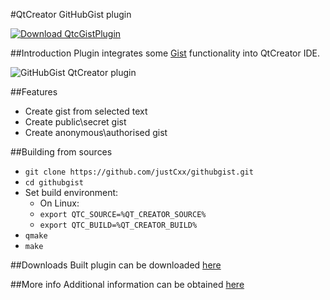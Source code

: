#QtCreator GitHubGist plugin

[![Download QtcGistPlugin](https://img.shields.io/sourceforge/dt/qtcgistplugin.svg)](https://sourceforge.net/projects/qtcgistplugin/files/latest/download)

##Introduction
Plugin integrates some [Gist](https://gist.github.com/ "Gist") functionality into QtCreator IDE.

![GitHubGist QtCreator plugin](https://cloud.githubusercontent.com/assets/6506296/7642048/8d17e120-fa96-11e4-9c1d-8aa18cc93325.png)

##Features
* Create gist from selected text
* Create public\secret gist
* Create anonymous\authorised gist

##Building from sources
* `git clone https://github.com/justCxx/githubgist.git`
* `cd githubgist`
* Set build environment:
  * On Linux:
  * `export QTC_SOURCE=%QT_CREATOR_SOURCE%`
  * `export QTC_BUILD=%QT_CREATOR_BUILD%`
* `qmake`
* `make`

##Downloads
Built plugin can be downloaded [here][a4aa694e]

  [a4aa694e]: https://github.com/justCxx/QtcGistPlugin/releases "Download"

##More info
Additional information can be obtained [here][f50d083b]

  [f50d083b]: https://vk.com/qtdev "QtDevClub"

